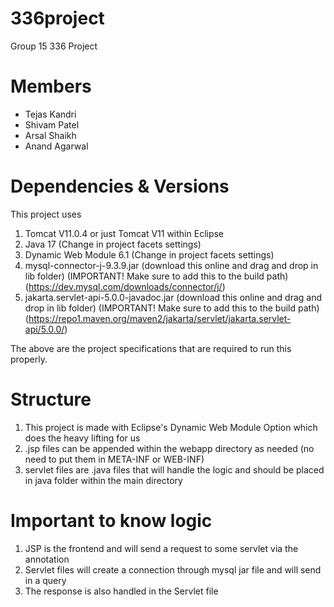 # 336project
Group 15 336 Project

# Members
- Tejas Kandri
- Shivam Patel
- Arsal Shaikh
- Anand Agarwal

# Dependencies & Versions

This project uses 
1. Tomcat V11.0.4 or just Tomcat V11 within Eclipse
2. Java 17 (Change in project facets settings)
3. Dynamic Web Module 6.1 (Change in project facets settings)
4. mysql-connector-j-9.3.9.jar (download this online and drag and drop in lib folder) (IMPORTANT! Make sure to add this to the build path) (https://dev.mysql.com/downloads/connector/j/)
5. jakarta.servlet-api-5.0.0-javadoc.jar (download this online and drag and drop in lib folder) (IMPORTANT! Make sure to add this to the build path) (https://repo1.maven.org/maven2/jakarta/servlet/jakarta.servlet-api/5.0.0/)

The above are the project specifications that are required to run this properly.

# Structure

1. This project is made with Eclipse's Dynamic Web Module Option which does the heavy lifting for us
2. .jsp files can be appended within the webapp directory as needed (no need to put them in META-INF or WEB-INF)
3. servlet files are .java files that will handle the logic and should be placed in java folder within the main directory

# Important to know logic

1. JSP is the frontend and will send a request to some servlet via the annotation
2. Servlet files will create a connection through mysql jar file and will send in a query
3. The response is also handled in the Servlet file
